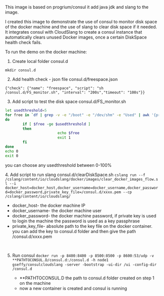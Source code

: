 This image is based on progrium/consul
it add java jdk and slang to the image.

I created this image to demonstrate the use of consul to monitor disk space of the docker machine and the use of slang to clear disk space if it needed.
It integrates consul with CloudSlang to create a consul instance that automatically clears unused Docker images, once a certain DiskSpace health check fails.

To run the demo on the docker machine:

1. <p>Create local folder consul.d
`mkdir consul.d`</p>

2. <p>Add health check - json file consul.d/freespace.json
`{"check": {"name": "freespace", "script": "sh /consul.d/FS_monitor.sh", "interval": "200s","timeout": "100s"}}`</p>

3. <p>Add script to test the disk space consul.d/FS_monitor.sh 

``` bash
let usedthreshold=5
for free in `df | grep -v -e "/boot" -e "/dev/shm" -e "Used" | awk '{print $5}' | cut -d"%" -f1`
do
        if [ $free -ge $usedthreshold ]
        then
                        echo $free
                        exit 1
        fi
done
echo 0
exit 0 
```  
you can choose any usedthreshold between 0-100% </p>
4. Add script to run slang consul.d/clearDiskSpace.sh `cslang run --f /cslang/content/io/cloudslang/docker/images/clear_docker_images_flow.sl --i docker_host=docker_host,docker_username=docker_username,docker_password=docker_password,private_key_file=/consul.d/xxxx.pem --cp /cslang/content/io/cloudslang/`<p>
  * docker_host- the docker machine IP
  * docker_username- the docker machine user
  * docker_password- the docker machine password, if private key is used to login the machine the password is used as a key passphrase
  * private_key_file- absolute path to the key file on the docker container. you can add the key to consul.d folder and then give the path /consul.d/xxxx.pem</p> <br/>
5. Run consul `docker run -p 8400:8400 -p 8500:8500 -p 8600:53/udp -v **PATHֹTOCONSUL.D/consul.d:/consul.d -h node1 gseffy/consulcloudslang -server -bootstrap -ui-dir /ui -config-dir /consul.d`<p>
   * **PATHֹTOCONSUL.D the path to consul.d folder created on step 1 on the machine
   * now a new container is created and consul is running</p>

